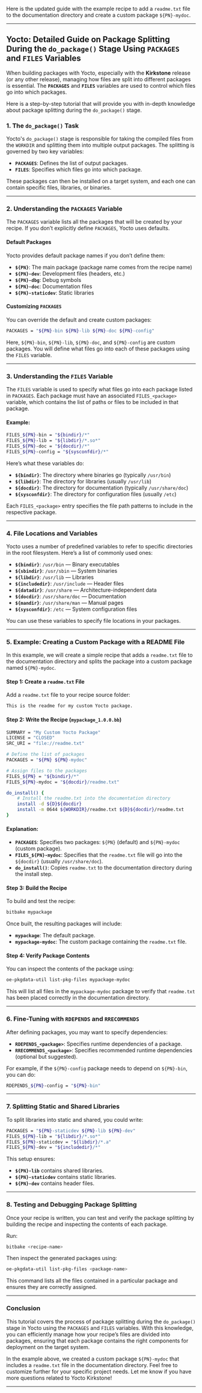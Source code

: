 Here is the updated guide with the example recipe to add a `readme.txt` file to the documentation directory and create a custom package `${PN}-mydoc`.

---

## Yocto: Detailed Guide on Package Splitting During the `do_package()` Stage Using `PACKAGES` and `FILES` Variables

When building packages with Yocto, especially with the **Kirkstone** release (or any other release), managing how files are split into different packages is essential. The **`PACKAGES`** and **`FILES`** variables are used to control which files go into which packages.

Here is a step-by-step tutorial that will provide you with in-depth knowledge about package splitting during the `do_package()` stage.

### 1. **The `do_package()` Task**

Yocto's `do_package()` stage is responsible for taking the compiled files from the `WORKDIR` and splitting them into multiple output packages. The splitting is governed by two key variables:
- **`PACKAGES`**: Defines the list of output packages.
- **`FILES`**: Specifies which files go into which package.

These packages can then be installed on a target system, and each one can contain specific files, libraries, or binaries.

---

### 2. **Understanding the `PACKAGES` Variable**

The `PACKAGES` variable lists all the packages that will be created by your recipe. If you don’t explicitly define `PACKAGES`, Yocto uses defaults.

#### Default Packages
Yocto provides default package names if you don’t define them:
- **`${PN}`**: The main package (package name comes from the recipe name)
- **`${PN}-dev`**: Development files (headers, etc.)
- **`${PN}-dbg`**: Debug symbols
- **`${PN}-doc`**: Documentation files
- **`${PN}-staticdev`**: Static libraries

#### Customizing `PACKAGES`
You can override the default and create custom packages:
```bash
PACKAGES = "${PN}-bin ${PN}-lib ${PN}-doc ${PN}-config"
```

Here, `${PN}-bin`, `${PN}-lib`, `${PN}-doc`, and `${PN}-config` are custom packages. You will define what files go into each of these packages using the `FILES` variable.

---

### 3. **Understanding the `FILES` Variable**

The `FILES` variable is used to specify what files go into each package listed in `PACKAGES`. Each package must have an associated `FILES_<package>` variable, which contains the list of paths or files to be included in that package.

#### Example:

```bash
FILES_${PN}-bin = "${bindir}/*"
FILES_${PN}-lib = "${libdir}/*.so*"
FILES_${PN}-doc = "${docdir}/*"
FILES_${PN}-config = "${sysconfdir}/*"
```

Here’s what these variables do:
- **`${bindir}`**: The directory where binaries go (typically `/usr/bin`)
- **`${libdir}`**: The directory for libraries (usually `/usr/lib`)
- **`${docdir}`**: The directory for documentation (typically `/usr/share/doc`)
- **`${sysconfdir}`**: The directory for configuration files (usually `/etc`)

Each `FILES_<package>` entry specifies the file path patterns to include in the respective package.

---

### 4. **File Locations and Variables**

Yocto uses a number of predefined variables to refer to specific directories in the root filesystem. Here’s a list of commonly used ones:
- **`${bindir}`**: `/usr/bin` — Binary executables
- **`${sbindir}`**: `/usr/sbin` — System binaries
- **`${libdir}`**: `/usr/lib` — Libraries
- **`${includedir}`**: `/usr/include` — Header files
- **`${datadir}`**: `/usr/share` — Architecture-independent data
- **`${docdir}`**: `/usr/share/doc` — Documentation
- **`${mandir}`**: `/usr/share/man` — Manual pages
- **`${sysconfdir}`**: `/etc` — System configuration files

You can use these variables to specify file locations in your packages.

---

### 5. **Example: Creating a Custom Package with a README File**

In this example, we will create a simple recipe that adds a `readme.txt` file to the documentation directory and splits the package into a custom package named `${PN}-mydoc`.

#### Step 1: Create a `readme.txt` File
Add a `readme.txt` file to your recipe source folder:
```txt
This is the readme for my custom Yocto package.
```

#### Step 2: Write the Recipe (`mypackage_1.0.0.bb`)

```bash
SUMMARY = "My Custom Yocto Package"
LICENSE = "CLOSED"
SRC_URI = "file://readme.txt"

# Define the list of packages
PACKAGES = "${PN} ${PN}-mydoc"

# Assign files to the packages
FILES_${PN} = "${bindir}/*"
FILES_${PN}-mydoc = "${docdir}/readme.txt"

do_install() {
    # Install the readme.txt into the documentation directory
    install -d ${D}${docdir}
    install -m 0644 ${WORKDIR}/readme.txt ${D}${docdir}/readme.txt
}
```

#### Explanation:
- **`PACKAGES`**: Specifies two packages: `${PN}` (default) and `${PN}-mydoc` (custom package).
- **`FILES_${PN}-mydoc`**: Specifies that the `readme.txt` file will go into the `${docdir}` (usually `/usr/share/doc`).
- **`do_install()`**: Copies `readme.txt` to the documentation directory during the install step.

#### Step 3: Build the Recipe
To build and test the recipe:
```bash
bitbake mypackage
```

Once built, the resulting packages will include:
- **`mypackage`**: The default package.
- **`mypackage-mydoc`**: The custom package containing the `readme.txt` file.

#### Step 4: Verify Package Contents
You can inspect the contents of the package using:
```bash
oe-pkgdata-util list-pkg-files mypackage-mydoc
```

This will list all files in the `mypackage-mydoc` package to verify that `readme.txt` has been placed correctly in the documentation directory.

---

### 6. **Fine-Tuning with `RDEPENDS` and `RRECOMMENDS`**

After defining packages, you may want to specify dependencies:
- **`RDEPENDS_<package>`**: Specifies runtime dependencies of a package.
- **`RRECOMMENDS_<package>`**: Specifies recommended runtime dependencies (optional but suggested).

For example, if the `${PN}-config` package needs to depend on `${PN}-bin`, you can do:
```bash
RDEPENDS_${PN}-config = "${PN}-bin"
```

---

### 7. **Splitting Static and Shared Libraries**

To split libraries into static and shared, you could write:

```bash
PACKAGES = "${PN}-staticdev ${PN}-lib ${PN}-dev"
FILES_${PN}-lib = "${libdir}/*.so*"
FILES_${PN}-staticdev = "${libdir}/*.a"
FILES_${PN}-dev = "${includedir}/*"
```

This setup ensures:
- **`${PN}-lib`** contains shared libraries.
- **`${PN}-staticdev`** contains static libraries.
- **`${PN}-dev`** contains header files.

---

### 8. **Testing and Debugging Package Splitting**

Once your recipe is written, you can test and verify the package splitting by building the recipe and inspecting the contents of each package.

Run:
```bash
bitbake <recipe-name>
```

Then inspect the generated packages using:
```bash
oe-pkgdata-util list-pkg-files <package-name>
```

This command lists all the files contained in a particular package and ensures they are correctly assigned.

---

### Conclusion

This tutorial covers the process of package splitting during the `do_package()` stage in Yocto using the `PACKAGES` and `FILES` variables. With this knowledge, you can efficiently manage how your recipe’s files are divided into packages, ensuring that each package contains the right components for deployment on the target system.

In the example above, we created a custom package `${PN}-mydoc` that includes a `readme.txt` file in the documentation directory. Feel free to customize further for your specific project needs. Let me know if you have more questions related to Yocto Kirkstone!

---


